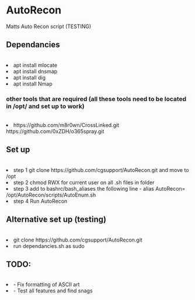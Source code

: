 # <h1>AutoRecon</h1>
Matts Auto Recon script (TESTING)

<h2>Dependancies</h2>
<br>
<li>apt install mlocate</li>
<li>apt install dnsmap</li>
<li>apt install dig</li>
<li>apt install Nmap</li>

<h3>other tools that are required (all these tools need to be located in /opt/ and set up to work) </h3>
<br>
<li>https://github.com/m8r0wn/CrossLinked.git</li>
https://github.com/0xZDH/o365spray.git</li>


<h2>Set up</h2>
<br>
<li>step 1 git clone https://github.com/cgsupport/AutoRecon.git and move to /opt</li>
<li>step 2 chmod RWX for current user on all .sh files in folder</li>
<li>step 3 add to bashrc/bash_aliases the following line 
      - alias AutoRecon= /opt/AutoRecon/scripts/AutoEnum.sh</li>
<li>step 4 Run AutoRecon</li>


<h2> Alternative set up (testing) </h2>
<br>
<li>git clone https://github.com/cgsupport/AutoRecon.git</li>
<li>run dependancies.sh as sudo</li> 

<h2>TODO: </h2>
<br>
<li>- Fix formatting of ASCII art </li>
<li>- Test all features and find snags </li>
